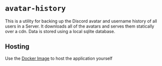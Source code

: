# `avatar-history`

This is a utility for backing up the Discord avatar and username history of all users in a Server.
It downloads all of the avatars and serves them statically over a cdn. Data is stored using a local sqlite database.

## Hosting

Use the [Docker Image](https://hub.docker.com/repository/docker/duckulus/avatar-history) to host the application yourself
